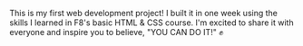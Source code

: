 This is my first web development project! I built it in one week using the skills I learned in F8's basic HTML & CSS course. 
I'm excited to share it with everyone and inspire you to believe, "YOU CAN DO IT!" ✊
